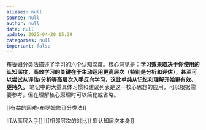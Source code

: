 ```yaml
---
aliases: null
source: null
author: null
date: null
update: 2025-04-20 15:29
categories: null
important: false
---
```


布鲁姆分类法描述了学习的六个认知深度。核心洞见是：**学习效果取决于你使用的认知深度，高效学习的关键在于主动运用更高层次（特别是分析和评估），甚至可以尝试从评估/分析等高层次入手反向学习，这比单纯从记忆和理解开始更有效、更持久。** 笔记中的大量具体习惯和建议列表是这一核心思想的应用，可以根据需要参考，但在理解核心原理时可以简化或省略。

[[有益的困难-布罗姆修订分类法]]

![[从高层入手]]
![[相邻层次的对比]]
![[认知层次本身]]
